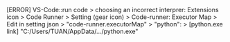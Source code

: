 [ERROR] VS-Code::run code > choosing an incorrect interprer:
  Extensions icon > Code Runner > Setting (gear icon) > Code-runner: Executor Map
    > Edit in setting json > "code-runner.executorMap" > "python": 
      > [python.exe link] "C:/Users/TUAN/AppData/.../python.exe"
